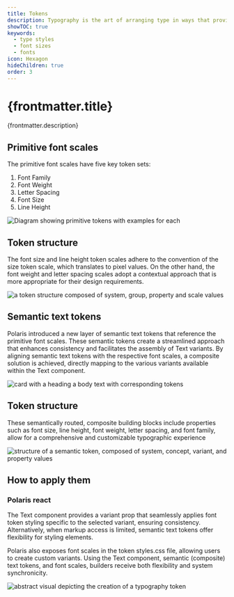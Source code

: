 ```yaml
---
title: Tokens
description: Typography is the art of arranging type in ways that provides innate hierarchy to UI.
showTOC: true
keywords:
  - type styles
  - font sizes
  - fonts
icon: Hexagon
hideChildren: true
order: 3
---
```


# {frontmatter.title}

<Lede>{frontmatter.description}</Lede>

<Subnav />

## Primitive font scales

The primitive font scales have five key token sets:

1. Font Family
2. Font Weight
3. Letter Spacing
4. Font Size
5. Line Height

![Diagram showing primitive tokens with examples for each]()

## Token structure

The font size and line height token scales adhere to the convention of the size token scale, which translates to pixel values. On the other hand, the font weight and letter spacing scales adopt a contextual approach that is more appropriate for their design requirements.

![a token structure composed of system, group, property and scale values]()

## Semantic text tokens

Polaris introduced a new layer of semantic text tokens that reference the primitive font scales. These semantic tokens create a streamlined approach that enhances consistency and facilitates the assembly of Text variants.
By aligning semantic text tokens with the respective font scales, a composite solution is achieved, directly mapping to the various variants available within the Text component.

![card with a heading a body text with corresponding tokens]()

## Token structure

These semantically routed, composite building blocks include properties such as font size, line height, font weight, letter spacing, and font family, allow for a comprehensive and customizable typographic experience

![structure of a semantic token, composed of system, concept, variant, and property values]()

## How to apply them

### Polaris react

The Text component provides a variant prop that seamlessly applies font token styling specific to the selected variant, ensuring consistency. Alternatively, when markup access is limited, semantic text tokens offer flexibility for styling elements.

Polaris also exposes font scales in the token styles.css file, allowing users to create custom variants. Using the Text component, semantic (composite) text tokens, and font scales, builders receive both flexibility and system synchronicity.

![abstract visual depicting the creation of a typography token]()
